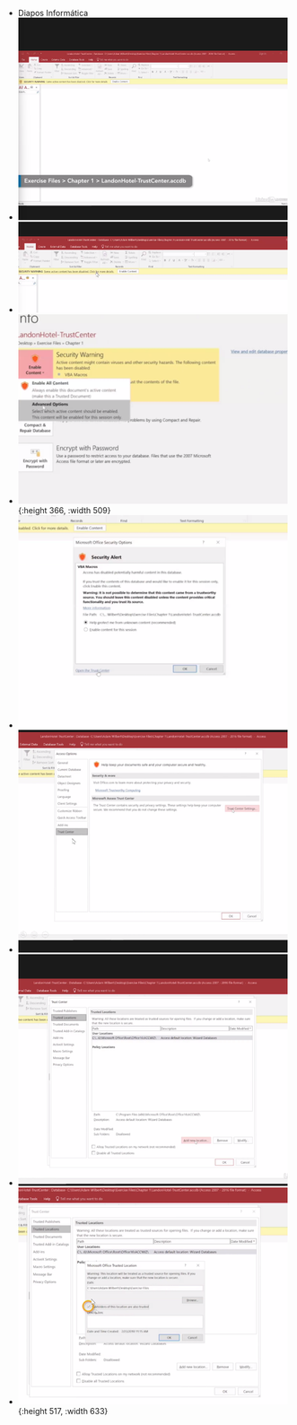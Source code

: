 - Diapos Informática
- ![image.png](../assets/image_1642549593697_0.png)
- ![image.png](../assets/image_1642549724562_0.png)
- ![image.png](../assets/image_1642549731794_0.png){:height 366, :width 509}
- ![image.png](../assets/image_1642549740373_0.png)
- ![image.png](../assets/image_1642549790213_0.png)
- ![image.png](../assets/image_1642549878839_0.png)
- ![image.png](../assets/image_1642549916785_0.png){:height 517, :width 633}